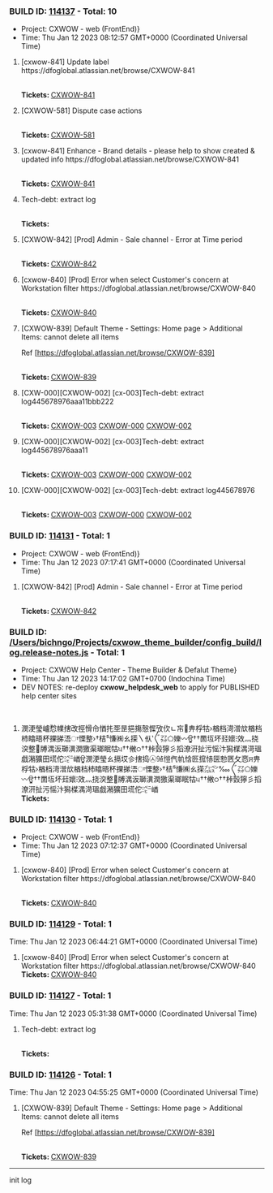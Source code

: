 



### BUILD ID: [114137](https://dfoglobal.visualstudio.com/DFO/_build/results?buildId=114137&view=results) - Total: 10 <br>  
<ul>
<li>Project: CXWOW - web (FrontEnd)}</li>
<li>Time: Thu Jan 12 2023 08:12:57 GMT+0000 (Coordinated Universal Time)</li>
</ul>
<ol><li> [cxwow-841] Update label
https://dfoglobal.atlassian.net/browse/CXWOW-841
 
 <br> <strong>Tickets: </strong><a href="https://dfoglobal.atlassian.net/browse/CXWOW-841">CXWOW-841</a> </li>
<li> [CXWOW-581] Dispute case actions
 
 <br> <strong>Tickets: </strong><a href="https://dfoglobal.atlassian.net/browse/CXWOW-581">CXWOW-581</a> </li>
<li> [cxwow-841] Enhance - Brand details - please help to show created & updated info
https://dfoglobal.atlassian.net/browse/CXWOW-841
 
 <br> <strong>Tickets: </strong><a href="https://dfoglobal.atlassian.net/browse/CXWOW-841">CXWOW-841</a> </li>
<li> Tech-debt: extract log
 
 <br> <strong>Tickets: </strong> </li>
<li> [CXWOW-842] [Prod] Admin - Sale channel - Error at Time period
 
 <br> <strong>Tickets: </strong><a href="https://dfoglobal.atlassian.net/browse/CXWOW-842">CXWOW-842</a> </li>
<li> [cxwow-840] [Prod] Error when select Customer's concern at Workstation filter
https://dfoglobal.atlassian.net/browse/CXWOW-840
 
 <br> <strong>Tickets: </strong><a href="https://dfoglobal.atlassian.net/browse/CXWOW-840">CXWOW-840</a> </li>
<li> [CXWOW-839] Default Theme - Settings: Home page > Additional Items: cannot delete all items

Ref
[https://dfoglobal.atlassian.net/browse/CXWOW-839]
 
 <br> <strong>Tickets: </strong><a href="https://dfoglobal.atlassian.net/browse/CXWOW-839">CXWOW-839</a> </li>
<li> [CXW-000][CXWOW-002]
[cx-003]Tech-debt: extract log445678976aaa11bbb222
 
 <br> <strong>Tickets: </strong><a href="https://dfoglobal.atlassian.net/browse/CXWOW-003">CXWOW-003</a> <a href="https://dfoglobal.atlassian.net/browse/CXWOW-000">CXWOW-000</a> <a href="https://dfoglobal.atlassian.net/browse/CXWOW-002">CXWOW-002</a> </li>
<li> [CXW-000][CXWOW-002]
[cx-003]Tech-debt: extract log445678976aaa11
 
 <br> <strong>Tickets: </strong><a href="https://dfoglobal.atlassian.net/browse/CXWOW-003">CXWOW-003</a> <a href="https://dfoglobal.atlassian.net/browse/CXWOW-000">CXWOW-000</a> <a href="https://dfoglobal.atlassian.net/browse/CXWOW-002">CXWOW-002</a> </li>
<li> [CXW-000][CXWOW-002]
[cx-003]Tech-debt: extract log445678976
 
 <br> <strong>Tickets: </strong><a href="https://dfoglobal.atlassian.net/browse/CXWOW-003">CXWOW-003</a> <a href="https://dfoglobal.atlassian.net/browse/CXWOW-000">CXWOW-000</a> <a href="https://dfoglobal.atlassian.net/browse/CXWOW-002">CXWOW-002</a> </li></ol>



### BUILD ID: [114131](https://dfoglobal.visualstudio.com/DFO/_build/results?buildId=114131&view=results) - Total: 1 <br>  
<ul>
<li>Project: CXWOW - web (FrontEnd)}</li>
<li>Time: Thu Jan 12 2023 07:17:41 GMT+0000 (Coordinated Universal Time)</li>
</ul>
<ol><li> [CXWOW-842] [Prod] Admin - Sale channel - Error at Time period
 
 <br> <strong>Tickets: </strong><a href="https://dfoglobal.atlassian.net/browse/CXWOW-842">CXWOW-842</a> </li></ol>



### BUILD ID: [/Users/bichngo/Projects/cxwow_theme_builder/config_build/log.release-notes.js](https://dfoglobal.visualstudio.com/DFO/_build/results?buildId=/Users/bichngo/Projects/cxwow_theme_builder/config_build/log.release-notes.js&view=results) - Total: 1 <br>  
<ul>
<li>Project: CXWOW Help Center - Theme Builder & Defalut Theme}</li>
<li>Time: Thu Jan 12 2023 14:17:02 GMT+0700 (Indochina Time)</li>
<li>DEV NOTES: re-deploy <strong>cxwow_helpdesk_web</strong> to apply for PUBLISHED help center sites</li>
</ul> 
<br>  
<ol><li>潣浭瑩㠠㥤㡤搳改挳愲㠳㥢扥㘸昰挹摥慤㥡攷㐸ㄴ㠵਷畁桴牯›楢档渮潧㰠楢档杮䁯晤杯捰挮浯ਾ慄整›†桔⁵慊⁮㈱ㄠ㨲〵㐺‵〲㌲⬠㜰〰ਊ††䍛坘坏㠭㜳⁝效灬挠湥整⁲‭牔湡汳瑡潩⁮潤獥渠瑯眠牯੫††敒੦††桛瑴獰⼺搯潦汧扯污愮汴獡楳湡渮瑥戯潲獷⽥塃佗ⵗ㌸崷ਊ潣浭瑩ㄠ搹㘷㐱搳捣㉦㍡愷㐹㠶㤷㔰搲㤸㔱愸㔷攵㤲ਸ畁桴牯›楢档渮潧㰠楢档杮䁯晤杯捰挮浯ਾ慄整›†桔⁵慊⁮㈱ㄠ㨲㌴㌺‱〲㌲⬠㜰〰ਊ††䍛坘坏㠭㜳⁝效灬挠湥整⁲‭牔湡汳瑡潩⁮潤獥渠瑯眠牯੫††敒੦††桛瑴獰⼺搯潦汧扯污愮汴獡楳湡渮瑥戯潲獷⽥塃佗ⵗ㌸崷 <br> <strong>Tickets: </strong> </li></ol>



### BUILD ID: [114130](https://dfoglobal.visualstudio.com/DFO/_build/results?buildId=114130&view=results) - Total: 1 <br>  
<ul>
<li>Project: CXWOW - web (FrontEnd)}</li>
<li>Time: Thu Jan 12 2023 07:12:37 GMT+0000 (Coordinated Universal Time)</li>
</ul>
<ol><li> [cxwow-840] [Prod] Error when select Customer's concern at Workstation filter
https://dfoglobal.atlassian.net/browse/CXWOW-840
 
 <br> <strong>Tickets: </strong><a href="https://dfoglobal.atlassian.net/browse/CXWOW-840">CXWOW-840</a> </li></ol>



### BUILD ID: [114129](https://dfoglobal.visualstudio.com/DFO/_build/results?buildId=114129&view=results) - Total: 1 <br>  
Time: Thu Jan 12 2023 06:44:21 GMT+0000 (Coordinated Universal Time) <br>  
<ol><li> [cxwow-840] [Prod] Error when select Customer's concern at Workstation filter
https://dfoglobal.atlassian.net/browse/CXWOW-840
 <br>
<strong>Tickets: </strong><a href="https://dfoglobal.atlassian.net/browse/CXWOW-840">CXWOW-840</a> </li></ol>



### BUILD ID: [114127](https://dfoglobal.visualstudio.com/DFO/_build/results?buildId=114127&view=results) - Total: 1 <br>  
Time: Thu Jan 12 2023 05:31:38 GMT+0000 (Coordinated Universal Time) <br>  
<ol><li> Tech-debt: extract log
 
 <br> <strong>Tickets: </strong> </li></ol>



### BUILD ID: [114126](https://dfoglobal.visualstudio.com/DFO/_build/results?buildId=114126&view=results) - Total: 1 <br>  
Time: Thu Jan 12 2023 04:55:25 GMT+0000 (Coordinated Universal Time) <br>  
<ol><li> [CXWOW-839] Default Theme - Settings: Home page > Additional Items: cannot delete all items

Ref
[https://dfoglobal.atlassian.net/browse/CXWOW-839]
 
 <br> <strong>Tickets: </strong><a href="https://dfoglobal.atlassian.net/browse/CXWOW-839">CXWOW-839</a> </li></ol>

 ***
 init log
